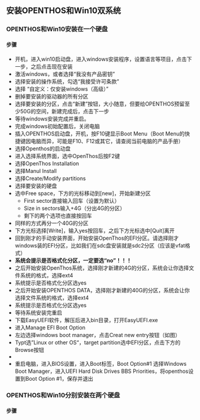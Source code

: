 ## 安装OPENTHOS和Win10双系统
### OPENTHOS和Win10安装在一个硬盘
#### 步骤
   - 开机，进入win10启动盘，进入windows安装程序，设置语言等项目，点击下一步，之后点击现在安装
   - 激活windows，或者选择“我没有产品密钥”
   - 选择安装的操作系统，勾选“我接受许可条款”
   - 选择 “自定义：仅安装windows（高级）”
   - 删掉要安装的驱动器的所有分区
   - 选择要安装的分区，点击“新建”按钮，大小随意，但要给OPENTHOS预留至少50G的空间，新建完成后，点击下一步
   - 等待windows安装完成并重启。     
   - 完成windows初始配置后，关闭电脑
   - 插入OPENTHOS启动盘，开机，按F10键显示Boot Menu（Boot Menu的快捷键因电脑而异，可能是F10、F12或其它，请查阅当前电脑的产品手册）
   - 选择Openthos的启动盘
   - 进入选择系统界面，选中OpenThos后按F2键
   - 选择OpenThos Installation
   - 选择Manul Install
   - 选择Create/Modify partitions
   - 选择要安装的硬盘
   - 选中Free space，下方的光标移动到[new]，开始新建分区
      - First sector直接输入回车（设置为默认）
      - Size in sectors输入+4G（分出4G的分区）
      - 剩下的两个选项也直接按回车
   - 同样的方式再分一个40G的分区
   - 下方光标选择[Write]，输入yes按回车，之后下方光标选中[Quit]离开
   - 回到刚才的手动安装界面，开始安装OpenThos的EFI分区。请选择刚才windows装的EFI分区，比如我们在sdc盘安装就是sdc2分区（应该是vfat格式）
   - **系统会提示是否格式化分区，一定要选“no”！！！**
   - 之后开始安装OpenThos系统，选择刚才新建的4G的分区，系统会让你选择文件系统的格式，选择ext4
   - 系统提示是否格式化分区选yes
   - 之后开始安装OPENTHOS DATA，选择刚才新建的40G的分区，系统会让你选择文件系统的格式，选择ext4
   - 系统提示是否格式化分区选yes
   - 等待系统安装完重启
   - 下载EasyUEFI软件，解压后进入bin目录，打开EasyUEFI.exe
   - 进入Manage EFI Boot Option
   - 左边选择windows boot manager，点击Creat new entry按钮（如图）
   - Typt选”Linux or other OS“，target partition选中EFI分区，点击下方的Browse按钮
   - 
   - 重启电脑，进入BIOS设置，进入Boot标签，Boot Option#1 选择Windows Boot Manager，进入UEFI Hard Disk Drives BBS Priorities，将openthos设置到Boot Option #1，保存并退出
   
### OPENTHOS和Win10分别安装在两个硬盘
#### 步骤

